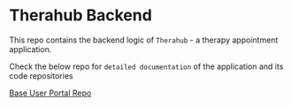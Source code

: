 # Therahub Backend

This repo contains the backend logic of `Therahub` - a therapy appointment application.

Check the below repo for `detailed documentation` of the application and its code repositories

<a href="https://github.com/Nampallyrohith/therapy_appointment_web" target="_blank">Base User Portal Repo</a>
